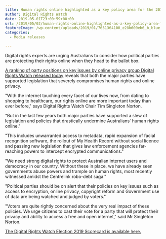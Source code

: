 ```yaml
---
title: Human rights online highlighted as a key policy area for the 2019 Federal Election
author: Digital Rights Watch
date: 2019-05-01T23:00:59+00:00
url: /2019/05/02/human-rights-online-highlighted-as-a-key-policy-area-for-the-2019-federal-election/
featureImage: /wp-content/uploads/2019/01/7651364100_e28b600eb6_b_blue.jpg
categories:
  - Media releases

---
```

Digital rights experts are urging Australians to consider how political parties are protecting their rights online when they head to the ballot box.


[A ranking of party positions on key issues by online privacy group Digital Rights Watch released today][1] reveals that both the major parties have supported legislation that severely compromises human rights and online privacy.

"With the internet touching every facet of our lives now, from dating to shopping to healthcare, our rights online are more important today than ever before," says Digital Rights Watch Chair Tim Singleton Norton.


"But in the last few years both major parties have supported a slew of legislation and policies that drastically undermine Australians' human rights online."


"This includes unwarranted access to metadata, rapid expansion of facial recognition software, the rollout of My Health Record without social licence and passing new legislation that gives law enforcement agencies far-reaching powers to intercept encrypted communications."


"We need strong digital rights to protect Australian internet users and democracy in our country. Without these in place, we have already seen governments abuse powers and trample on human rights, most recently witnessed amidst the Centrelink robo-debt saga."


"Political parties should be on alert that their policies on key issues such as access to encryption, online privacy, copyright reform and Government use of data are being watched and judged by voters."


"Voters are quite rightly concerned about the very real impact of these policies. We urge citizens to cast their vote for a party that will protect their privacy and ability to access a free and open internet," said Mr Singleton Norton.

[The Digital Rights Watch Election 2019 Scorecard is available here.][1]

 [1]: https://digitalrightswatch.org.au/election2019
